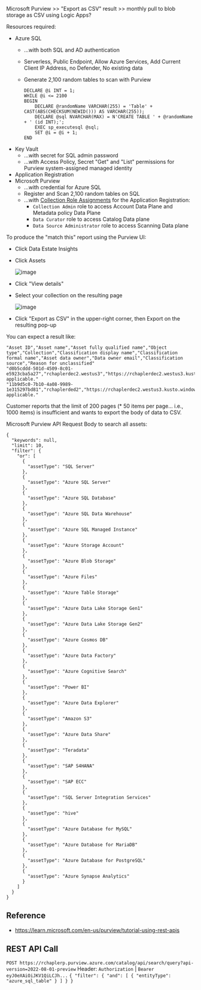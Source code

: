Microsoft Purview >> "Export as CSV" result >> monthly pull to blob storage as CSV using Logic Apps?

Resources required:
* Azure SQL
  * ...with both SQL and AD authentication
  * Serverless, Public Endpoint, Allow Azure Services, Add Current Client IP Address, no Defender, No existing data
  * Generate 2,100 random tables to scan with Purview

    ```
    DECLARE @i INT = 1;
    WHILE @i <= 2100
    BEGIN
        DECLARE @randomName VARCHAR(255) = 'Table' + CAST(ABS(CHECKSUM(NEWID())) AS VARCHAR(255));
        DECLARE @sql NVARCHAR(MAX) = N'CREATE TABLE ' + @randomName + ' (id INT);';
        EXEC sp_executesql @sql;
        SET @i = @i + 1;
    END
    ```
* Key Vault
  * ...with secret for SQL admin password
  * ...with Access Policy, Secret "Get" and "List" permissions for Purview system-assigned managed identity
* Application Registration
* Microsoft Purview
  * ...with credential for Azure SQL
  * Register and Scan 2,100 random tables on SQL
  * ...with [Collection Role Assignments](Infrastructure_Purview_CollectionRoleAssignment.md) for the Application Registration:
    * `Collection Admin` role to access Account Data Plane and Metadata policy Data Plane
    * `Data Curator` role to access Catalog Data plane
    * `Data Source Administrator` role to access Scanning Data plane

To produce the "match this" report using the Purview UI:
* Click Data Estate Insights
* Click Assets

  ![image](https://github.com/richchapler/AzureSolutions/assets/44923999/dbf63ba0-3097-47e0-a4c4-a65600534d33)

* Click "View details"
* Select your collection on the resulting page

  ![image](https://github.com/richchapler/AzureSolutions/assets/44923999/3c3f44f7-a1cb-4d83-b941-519a7bf87e70)

* Click "Export as CSV" in the upper-right corner, then Export on the resulting pop-up

You can expect a result like:

```
"Asset ID","Asset name","Asset fully qualified name","Object type","Collection","Classification display name","Classification formal name","Asset data owner","Data owner email","Classification source","Reason for unclassified"
"d0b5cddd-501d-4509-8c01-e5923cba5a27","rchaplerdec2.westus3","https://rchaplerdec2.westus3.kusto.windows.net","Instances","rchaplerp","","","","","","Not applicable."
"11b9d5c0-7b10-4a08-9989-1e315297bd81","rchaplerded2","https://rchaplerdec2.westus3.kusto.windows.net/rchaplerded2","Databases","rchaplerp","","","","","","Not applicable."
```

Customer reports that the limit of 200 pages (* 50 items per page... i.e., 1000 items) is insufficient and wants to export the body of data to CSV.



Microsoft Purview API Request Body to search all assets:
```
{
  "keywords": null,
  "limit": 10,
  "filter": {
    "or": [
      {
        "assetType": "SQL Server"
      },
      {
        "assetType": "Azure SQL Server"
      },
      {
        "assetType": "Azure SQL Database"
      },
      {
        "assetType": "Azure SQL Data Warehouse"
      },
      {
        "assetType": "Azure SQL Managed Instance"
      },
      {
        "assetType": "Azure Storage Account"
      },
      {
        "assetType": "Azure Blob Storage"
      },
      {
        "assetType": "Azure Files"
      },
      {
        "assetType": "Azure Table Storage"
      },
      {
        "assetType": "Azure Data Lake Storage Gen1"
      },
      {
        "assetType": "Azure Data Lake Storage Gen2"
      },
      {
        "assetType": "Azure Cosmos DB"
      },
      {
        "assetType": "Azure Data Factory"
      },
      {
        "assetType": "Azure Cognitive Search"
      },
      {
        "assetType": "Power BI"
      },
      {
        "assetType": "Azure Data Explorer"
      },
      {
        "assetType": "Amazon S3"
      },
      {
        "assetType": "Azure Data Share"
      },
      {
        "assetType": "Teradata"
      },
      {
        "assetType": "SAP S4HANA"
      },
      {
        "assetType": "SAP ECC"
      },
      {
        "assetType": "SQL Server Integration Services"
      },
      {
        "assetType": "hive"
      },
      {
        "assetType": "Azure Database for MySQL"
      },
      {
        "assetType": "Azure Database for MariaDB"
      },
      {
        "assetType": "Azure Database for PostgreSQL"
      },
      {
        "assetType": "Azure Synapse Analytics"
      }
    ]
  }
}
```

## Reference
* https://learn.microsoft.com/en-us/purview/tutorial-using-rest-apis

## REST API Call
`POST https://rchaplerp.purview.azure.com/catalog/api/search/query?api-version=2022-08-01-preview`
Header: `Authorization` | `Bearer eyJ0eXAiOiJKV1QiLCJh...`
`{ "filter": { "and": [ { "entityType": "azure_sql_table" } ] } }`
